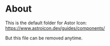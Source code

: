 # About

This is the default folder for Astor Icon: 
https://www.astroicon.dev/guides/components/

But this file can be removed anytime.